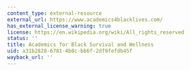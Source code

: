```yaml
---
content_type: external-resource
external_url: https://www.academics4blacklives.com/
has_external_license_warning: true
license: https://en.wikipedia.org/wiki/All_rights_reserved
status: ''
title: Academics for Black Survival and Wellness
uid: a31b2828-6781-4b8c-bb6f-2df9fefdb45f
wayback_url: ''
---
```


